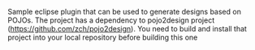 Sample eclipse plugin that can be used to generate designs based on POJOs. The project has a dependency to pojo2design project (https://github.com/zch/pojo2design). You need to build and install that project into your local repository before building this one
